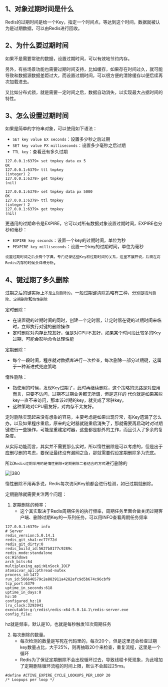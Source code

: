 
## 1、对象过期时间是什么

Redis的过期时间是给一个Key，指定一个时间点，等达到这个时间，数据就被认为是过期数据，可以由Redis进行回收。

## 2、为什么要过期时间

如果不是需要常驻的数据，设置过期时间，可以有效地节约内存。

另外，有些场景功能也需要过期时间支持，比如缓存，如果存在时间过久，就可能导致和数据源数据差距过大，而设置过期时间，可以很方便的清除缓存以便后续再次加载进去。

又比如分布式锁，就是需要一定时间之后，数据自动消失，以实现最大占据时间的特性。

## 3、怎么设置过期时间

如果是简单的字符串对象，可以使用如下语法：

- `SET key value EX seconds`：设置多少秒之后过期
- `SET key value PX milliseconds`：设置多少毫秒之后过期
- `TTL key`：查看还有多久过期

```shell
127.0.0.1:6379> set tmpkey data ex 5
OK
127.0.0.1:6379> ttl tmpkey
(integer) 2
127.0.0.1:6379> get tmpkey
(nil)

127.0.0.1:6379> set tmpkey data px 5000
OK
127.0.0.1:6379> ttl tmpkey
(integer) 2
127.0.0.1:6379> get tmpkey
(nil)
```

更通用的过期命令是EXPIRE，它可以对所有数据对象设置过期时间，EXPIRE也分秒和毫秒：

- `EXPIRE key seconds`：设置一个key的过期时间，单位为秒
- `PEXPIRE key milliseconds`：设置一个key的过期时间，单位为毫秒

`设置过期时间之后会有个字典，专门记录这些Key和过期时间的关系，这里不展开说，后面在将Redis内存的时候会详细分析`。

## 4、键过期了多久删除

过期之后的键实际上`不是立刻删除的`，一般过期键清除策略有三种，分别是`定时删除`、`定期删除`和`惰性删除`

定时删除：
- 在设置键的过期时间的同时，创建一个定时器，让定时器在键的过期时间来临时，立即执行对键的删除操作
- 定时删除对内存比较友好，但是对CPU不友好，如果某个时间段比较多的Key过期，可能会影响命令处理性能

定期删除：
- 每个一段时间，程序就对数据库进行一次检查，每次删除一部分过期键，这属于一种渐进式兜底策略

惰性删除：
- 指使用的时候，发现Key过期了，此时再继续删除，这个策略的思路是对应用而言，只要不访问，过期不过期业务都无所谓，但是这样的 代价就是如果某些key一直不来访问，那本该过期的key，就变成了常驻key。
- 这种策略对CPU最友好，对内存不太友好。


定时删除实现起来没有想象的容易，主要考虑是如果出现异常，有Key遗漏了怎么办，以及如果程序重启，原来的定时器就随重启消失了，那就需要再启动时对过期键进行一些操作，可能是重建定时器，这些都是额外的工作，而且引入了多余的复杂度。

从实际功能而言，其实并不需要那么实时，所以惰性删除是可以考虑的，但是出于应删尽删的考虑，要保证最终没有漏网之鱼，那就需要假设定期删除多为兜底。

所以`Redis过期采用的是惰性删除+定期删除二者结合的方式`进行删除的

![|380](https://my-obsidian-image.oss-cn-guangzhou.aliyuncs.com/2024/04/eeb926de7ccc1c8c961ef1bcb882ba57.png)

惰性删除不用再多说，Redis每次访问Key前都会进行检测，如已过期就删除。

定期删除就需要关注两个问题：

1. 定期删除的频率；
	- 这个其实取决于Redis周期任务的执行频率，周期任务里面会做关闭过期客户端、删除过期Key的一系列任务，可以用INFO查看周期任务频率
```shell
127.0.0.1:6379> info
# Server
redis_version:5.0.14.1
redis_git_sha1:ec77f72d
redis_git_dirty:0
redis_build_id:5627b8177c9289c
redis_mode:standalone
os:Windows
arch_bits:64
multiplexing_api:WinSock_IOCP
atomicvar_api:pthread-mutex
process_id:1472
run_id:506646579c2e883911a4282efc9d5b674c96cbf9
tcp_port:6379
uptime_in_seconds:618
uptime_in_days:0
hz:10
configured_hz:10
lru_clock:3293941
executable:g:\redis\redis-x64-5.0.14.1\redis-server.exe
config_file:
```

hz就是频率，默认是10，也就是每秒触发10次周期任务

2. 每次删除的数量。
	- 每次检测的数量是写死在代码里的，每次20个，但是这里还会检查过期key数量占比，大于25%，则再抽取20个来检查，重复流程，这里是一个循环
	- Redis为了保证定期删除不会出现循环过去，导致线程卡死现象，为此增加了定期删除循环流程的时间上限，默认不会超过25ms。
```shell
#define ACTIVE_EXPIRE_CYCLE_LOOKUPS_PER_LOOP 20
/* Loopups per loop */
```

